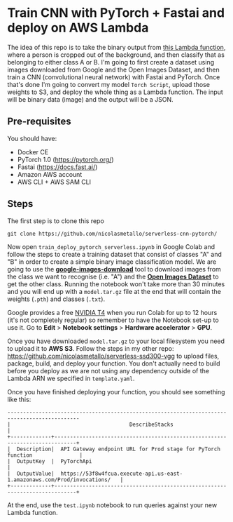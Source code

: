 # Train CNN with PyTorch + Fastai and deploy on AWS Lambda

The idea of this repo is to take the binary output from [this Lambda function](<https://github.com/nicolasmetallo/serverless-ssd300-vgg>), where a person is cropped out of the background, and then classify that as belonging to either class A or B. I'm going to first create a dataset using images downloaded from Google and the Open Images Dataset, and then train a CNN (convolutional neural network) with Fastai and PyTorch. Once that's done I'm going to convert my model `Torch Script`, upload those weights to S3, and deploy the whole thing as a Lambda function. The input will be binary data (image) and the output will be a JSON.

## Pre-requisites

You should have:

- Docker CE
- PyTorch 1.0 (<https://pytorch.org/>)
- Fastai (<https://docs.fast.ai/>)
- Amazon AWS account
- AWS CLI + AWS SAM CLI

## Steps

The first step is to clone this repo

```
git clone https://github.com/nicolasmetallo/serverless-cnn-pytorch/
```

Now open `train_deploy_pytorch_serverless.ipynb` in Google Colab and follow the steps to create a training dataset that consist of classes "A" and "B" in order to create a simple binary image classification model. We are going to use the [**google-images-download**](https://github.com/hardikvasa/google-images-download) tool to download images from the class we want to recognise (i.e. "A") and the [**Open Images Dataset**](https://storage.googleapis.com/openimages/web/index.html) to get the other class. Running the notebook won't take more than 30 minutes and you will end up with a `model.tar.gz` file at the end that will contain the weights (`.pth`) and classes (`.txt`).

Google provides a free [NVIDIA T4](https://www.nvidia.com/en-gb/data-center/tesla-t4/) when you run Colab for up to 12 hours (it's not completely regular) so remember to have the Notebook set-up to use it. Go to **Edit** > **Notebook settings** > **Hardware accelerator** > **GPU**.

Once you have downloaded `model.tar.gz` to your local filesystem you need to upload it to **AWS S3**. Follow the steps in my other repo: <https://github.com/nicolasmetallo/serverless-ssd300-vgg> to upload files, package, build, and deploy your function. You don't actually need to build before you deploy as we are not using any dependency outside of the Lambda ARN we specified in `template.yaml`.

Once you have finished deploying your function, you should see something like this:
```
---------------------------------------------------------------------------------------------
|                                      DescribeStacks                                       |
+-------------+-----------------------------------------------------------------------------+
|  Description|  API Gateway endpoint URL for Prod stage for PyTorch function               |
|  OutputKey  |  PyTorchApi                                                                 |
|  OutputValue|  https://53f8w4fcua.execute-api.us-east-1.amazonaws.com/Prod/invocations/   |
+-------------+-----------------------------------------------------------------------------+
```

At the end, use the `test.ipynb` notebook to run queries against your new Lambda function.

